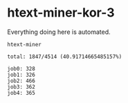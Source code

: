 # htext-miner-kor-3

Everything doing here is automated.

```
htext-miner

total: 1847/4514 (40.91714665485157%)

job0: 328
job1: 326
job2: 466
job3: 362
job4: 365
```